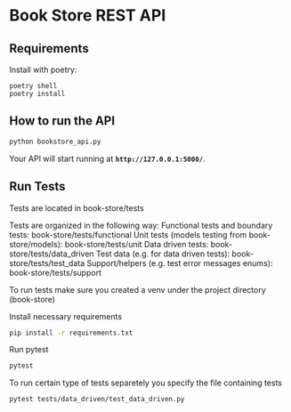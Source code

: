 # Book Store REST API

## Requirements

Install with poetry:

```shell script
poetry shell
poetry install 
```

## How to run the API

```bash
python bookstore_api.py

```

Your API will start running at **`http://127.0.0.1:5000/`**.

## Run Tests

Tests are located in book-store/tests

Tests are organized in the following way:
Functional tests and boundary tests: book-store/tests/functional
Unit tests (models testing from book-store/models): book-store/tests/unit
Data driven tests: book-store/tests/data_driven
Test data (e.g. for data driven tests): book-store/tests/test_data
Support/helpers (e.g. test error messages enums): book-store/tests/support


To run tests make sure you created a venv under the project directory (book-store)

Install necessary requirements
```bash
pip install -r requirements.txt

```

Run pytest
```bash
pytest

```

To run certain type of tests separetely you specify the file containing tests
```bash
pytest tests/data_driven/test_data_driven.py

```
